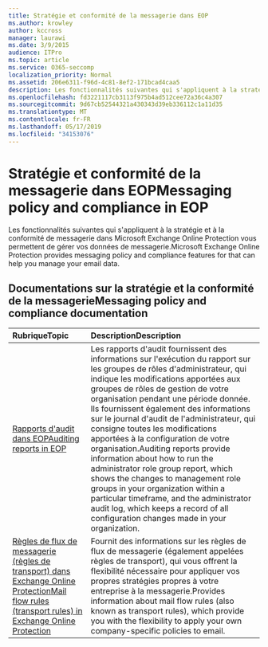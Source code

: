 ```yaml
---
title: Stratégie et conformité de la messagerie dans EOP
ms.author: krowley
author: kccross
manager: laurawi
ms.date: 3/9/2015
audience: ITPro
ms.topic: article
ms.service: O365-seccomp
localization_priority: Normal
ms.assetid: 206e6311-f96d-4c81-8ef2-171bcad4caa5
description: Les fonctionnalités suivantes qui s'appliquent à la stratégie et à la conformité de messagerie dans Microsoft Exchange Online Protection vous permettent de gérer vos données de messagerie.
ms.openlocfilehash: fd3221117cb3113f975b4ad512cee72a36c4a307
ms.sourcegitcommit: 9d67cb52544321a430343d39eb336112c1a11d35
ms.translationtype: MT
ms.contentlocale: fr-FR
ms.lasthandoff: 05/17/2019
ms.locfileid: "34153076"
---
```

# <a name="messaging-policy-and-compliance-in-eop"></a><span data-ttu-id="878a2-103">Stratégie et conformité de la messagerie dans EOP</span><span class="sxs-lookup"><span data-stu-id="878a2-103">Messaging policy and compliance in EOP</span></span>

<span data-ttu-id="878a2-104">Les fonctionnalités suivantes qui s'appliquent à la stratégie et à la conformité de messagerie dans Microsoft Exchange Online Protection vous permettent de gérer vos données de messagerie.</span><span class="sxs-lookup"><span data-stu-id="878a2-104">Microsoft Exchange Online Protection provides messaging policy and compliance features for that can help you manage your email data.</span></span>
  
## <a name="messaging-policy-and-compliance-documentation"></a><span data-ttu-id="878a2-105">Documentations sur la stratégie et la conformité de la messagerie</span><span class="sxs-lookup"><span data-stu-id="878a2-105">Messaging policy and compliance documentation</span></span>

|<span data-ttu-id="878a2-106">**Rubrique**</span><span class="sxs-lookup"><span data-stu-id="878a2-106">**Topic**</span></span>|<span data-ttu-id="878a2-107">**Description**</span><span class="sxs-lookup"><span data-stu-id="878a2-107">**Description**</span></span>|
|:-----|:-----|
|[<span data-ttu-id="878a2-108">Rapports d'audit dans EOP</span><span class="sxs-lookup"><span data-stu-id="878a2-108">Auditing reports in EOP</span></span>](auditing-reports-in-eop.md)|<span data-ttu-id="878a2-109">Les rapports d'audit fournissent des informations sur l'exécution du rapport sur les groupes de rôles d'administrateur, qui indique les modifications apportées aux groupes de rôles de gestion de votre organisation pendant une période donnée. Ils fournissent également des informations sur le journal d'audit de l'administrateur, qui consigne toutes les modifications apportées à la configuration de votre organisation.</span><span class="sxs-lookup"><span data-stu-id="878a2-109">Auditing reports provide information about how to run the administrator role group report, which shows the changes to management role groups in your organization within a particular timeframe, and the administrator audit log, which keeps a record of all configuration changes made in your organization.</span></span>|
|[<span data-ttu-id="878a2-110">Règles de flux de messagerie (règles de transport) dans Exchange Online Protection</span><span class="sxs-lookup"><span data-stu-id="878a2-110">Mail flow rules (transport rules) in Exchange Online Protection</span></span>](mail-flow-rules-transport-rules-0.md)|<span data-ttu-id="878a2-111">Fournit des informations sur les règles de flux de messagerie (également appelées règles de transport), qui vous offrent la flexibilité nécessaire pour appliquer vos propres stratégies propres à votre entreprise à la messagerie.</span><span class="sxs-lookup"><span data-stu-id="878a2-111">Provides information about mail flow rules (also known as transport rules), which provide you with the flexibility to apply your own company-specific policies to email.</span></span>|
